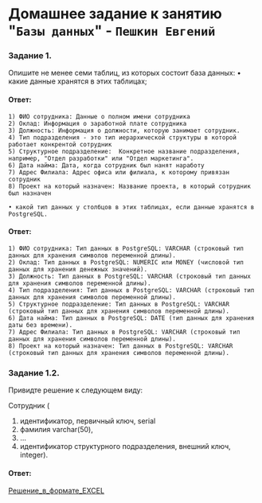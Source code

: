 # Домашнее задание к занятию "`Базы данных`" - `Пешкин Евгений`


### Задание 1.

Опишите не менее семи таблиц, из которых состоит база данных:
    • какие данные хранятся в этих таблицах;

#### Ответ:
    1) ФИО сотрудника: Данные о полном имени сотрудника
    2) Оклад: Информация о заработной плате сотрудника
    3) Должность: Информация о должности, которую занимает сотрудник.
    4) Тип подразделения - это тип иерархической структуры в которой работает конкрентой сотрудник
    5) Структурное подразделение:  Конкретное название подразделения, например, "Отдел разработки" или "Отдел маркетинга".
    6) Дата найма: Дата, когда сотрудник был нанят наработу
    7) Адрес Филиала: Адрес офиса или филиала, к которому привязан сотрудник
    8) Проект на который назначен: Название проекта, в который сотрудник был назначен

    • какой тип данных у столбцов в этих таблицах, если данные хранятся в PostgreSQL.

#### Ответ:
    1) ФИО сотрудника: Тип данных в PostgreSQL: VARCHAR (строковый тип данных для хранения символов переменной длины).
    2) Оклад: Тип данных в PostgreSQL: NUMERIC или MONEY (числовой тип данных для хранения денежных значений).
    3) Должность: Тип данных в PostgreSQL: VARCHAR (строковый тип данных для хранения символов переменной длины).
    4) Тип подразделения: Тип данных в PostgreSQL: VARCHAR (строковый тип данных для хранения символов переменной длины).
    5) Структурное подразделение: Тип данных в PostgreSQL: VARCHAR (строковый тип данных для хранения символов переменной длины).
    6) Дата найма: Тип данных в PostgreSQL: DATE (тип данных для хранения даты без времени).
    7) Адрес Филиала: Тип данных в PostgreSQL: VARCHAR (строковый тип данных для хранения символов переменной длины).
    8) Проект на который назначен: Тип данных в PostgreSQL: VARCHAR (строковый тип данных для хранения символов переменной длины).



### Задание 1.2.

Привидте решение к следующем виду:

Сотрудник (

1) идентификатор, первичный ключ, serial
2) фамилия varchar(50),
3) ...
4) идентификатор структурного подразделения, внешний ключ, integer).

#### Ответ:
[Решение_в_формате_EXCEL](https://github.com/SoReX48/12-01.md/blob/main/Базы_данных/hw-12-1_homework.xlsx)


